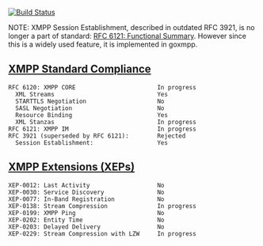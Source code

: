[![Build Status](https://travis-ci.org/dotdoom/goxmpp.png?branch=master)](https://travis-ci.org/dotdoom/goxmpp)

NOTE: XMPP Session Establishment, described in outdated RFC 3921, is no longer a part of standard: [RFC 6121: Functional Summary](http://xmpp.org/rfcs/rfc6121.html#intro-summary).
However since this is a widely used feature, it is implemented in goxmpp.

## [XMPP Standard Compliance](http://xmpp.org/xmpp-protocols/rfcs/)

```
RFC 6120: XMPP CORE                       In progress
  XML Streams                             Yes
  STARTTLS Negotiation                    No
  SASL Negotiation                        No
  Resource Binding                        Yes
  XML Stanzas                             In progress
RFC 6121: XMPP IM                         In progress
RFC 3921 (superseded by RFC 6121):        Rejected
  Session Establishment:                  Yes
```

## [XMPP Extensions (XEPs)](http://xmpp.org/xmpp-protocols/xmpp-extensions/)

```
XEP-0012: Last Activity                   No
XEP-0030: Service Discovery               No
XEP-0077: In-Band Registration            No
XEP-0138: Stream Compression              In progress
XEP-0199: XMPP Ping                       No
XEP-0202: Entity Time                     No
XEP-0203: Delayed Delivery                No
XEP-0229: Stream Compression with LZW     In progress
```
